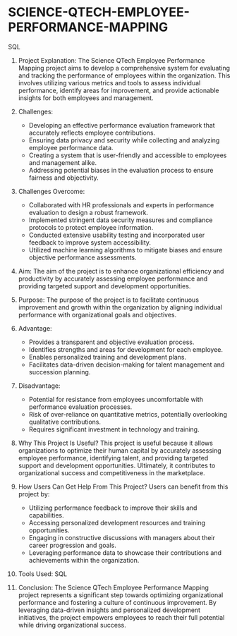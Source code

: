 # SCIENCE-QTECH-EMPLOYEE-PERFORMANCE-MAPPING
SQL
1. Project Explanation:
   The Science QTech Employee Performance Mapping project aims to develop a comprehensive system for evaluating and tracking the performance of employees within the organization. This involves utilizing various metrics and tools to assess individual performance, identify areas for improvement, and provide actionable insights for both employees and management.

2. Challenges:
   - Developing an effective performance evaluation framework that accurately reflects employee contributions.
   - Ensuring data privacy and security while collecting and analyzing employee performance data.
   - Creating a system that is user-friendly and accessible to employees and management alike.
   - Addressing potential biases in the evaluation process to ensure fairness and objectivity.

3. Challenges Overcome:
   - Collaborated with HR professionals and experts in performance evaluation to design a robust framework.
   - Implemented stringent data security measures and compliance protocols to protect employee information.
   - Conducted extensive usability testing and incorporated user feedback to improve system accessibility.
   - Utilized machine learning algorithms to mitigate biases and ensure objective performance assessments.

4. Aim:
   The aim of the project is to enhance organizational efficiency and productivity by accurately assessing employee performance and providing targeted support and development opportunities.

5. Purpose:
   The purpose of the project is to facilitate continuous improvement and growth within the organization by aligning individual performance with organizational goals and objectives.

6. Advantage:
   - Provides a transparent and objective evaluation process.
   - Identifies strengths and areas for development for each employee.
   - Enables personalized training and development plans.
   - Facilitates data-driven decision-making for talent management and succession planning.

7. Disadvantage:
   - Potential for resistance from employees uncomfortable with performance evaluation processes.
   - Risk of over-reliance on quantitative metrics, potentially overlooking qualitative contributions.
   - Requires significant investment in technology and training.

8. Why This Project Is Useful?
   This project is useful because it allows organizations to optimize their human capital by accurately assessing employee performance, identifying talent, and providing targeted support and development opportunities. Ultimately, it contributes to organizational success and competitiveness in the marketplace.

9. How Users Can Get Help From This Project?
   Users can benefit from this project by:
   - Utilizing performance feedback to improve their skills and capabilities.
   - Accessing personalized development resources and training opportunities.
   - Engaging in constructive discussions with managers about their career progression and goals.
   - Leveraging performance data to showcase their contributions and achievements within the organization.

10. Tools Used:
   SQL
11. Conclusion:
   The Science QTech Employee Performance Mapping project represents a significant step towards optimizing organizational performance and fostering a culture of continuous improvement. By leveraging data-driven insights and personalized development initiatives, the project empowers employees to reach their full potential while driving organizational success.
